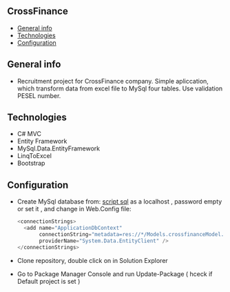## CrossFinance

* [General info](#general-info)
* [Technologies](#technologies)
* [Configuration](#configuration)

## General info
* Recruitment project for CrossFinance company.  Simple apliccation, which transform data from excel file to MySql four tables.  Use validation PESEL number.


## Technologies
* C# MVC 
* Entity Framework 
* MySql.Data.EntityFramework
* LinqToExcel
* Bootstrap 

## Configuration

* Create MySql database from: [script sql](https://github.com/farti/CrossFinance/blob/master/CrossFinance/DataBaseScript/crossfinance.sql) 
  as a localhost , password empty or set it , and change in Web.Config file:  
  
  ```C#
  <connectionStrings>
    <add name="ApplicationDbContext" 
         connectionString="metadata=res://*/Models.crossfinanceModel.csdl|res://*/Models.crossfinanceModel.ssdl|res://*/Models.crossfinanceModel.msl;provider=MySql.Data.MySqlClient;provider connection string=&quot;server=localhost;user id=root;password=;database=crossfinance&quot;" 
         providerName="System.Data.EntityClient" />
  </connectionStrings>
  ```
* Clone repository, double click on in Solution Explorer
* Go to Package Manager Console and run Update-Package ( hceck if Default project is set )
  
